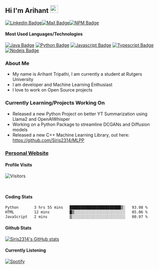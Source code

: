 ## Hi I'm Arihant <img src="https://user-images.githubusercontent.com/1303154/88677602-1635ba80-d120-11ea-84d8-d263ba5fc3c0.gif" width="25" height="25"/>

[![Linkedin Badge](https://img.shields.io/badge/-Arihant-0e76a8?style=flat&labelColor=0e76a8&logo=linkedin&logoColor=white)](https://www.linkedin.com/in/arihant-tripathi-2374b7191//)[![Mail Badge](https://img.shields.io/badge/-ArihantT-c0392b?style=flat&labelColor=c0392b&logo=gmail&logoColor=white)](mailto:tarihant2001@gmail.com)[![NPM Badge](https://img.shields.io/badge/-Ari.Dev-F90305?style=flat&labelColor=F90305&logo=npm&logoColor=red)](https://www.npmjs.com/~ari.dev)


#### Most Used Languages/Technologies


[![Java Badge](https://img.shields.io/badge/-Java-ffa500?style=for-the-badge&labelColor=red&logo=Java&logoColor=ffa500)](#) [![Python Badge](https://img.shields.io/badge/-Python-000000?style=for-the-badge&labelColor=blue&logo=python&logoColor=F0DB4F)](#) [![Javascript Badge](https://img.shields.io/badge/-Javascript-F0DB4F?style=for-the-badge&labelColor=black&logo=javascript&logoColor=F0DB4F)](#) [![Typescript Badge](https://img.shields.io/badge/-Typescript-007acc?style=for-the-badge&labelColor=black&logo=typescript&logoColor=007acc)](#) [![Nodejs Badge](https://img.shields.io/badge/-Nodejs-3C873A?style=for-the-badge&labelColor=black&logo=node.js&logoColor=3C873A)](#)



### About Me

  - My name is Arihant Tripathi, I am currently a student at Rutgers University
  - I am developer and Machine Learning Enthusiast
  - I love to work on Open Source projects 


### Currently Learning/Projects Working On 

   - Released a new Python Project on better YT Summarization using Llama2 and OpenAIWhisper
   - Working on a Python Package to streamline DCGANs and Diffusion models
   - Released a new C++ Machine Learning Library, out here: https://github.com/Siris2314/MLPP

### [Personal Website](https://siris2314.github.io/arihanttripathi.github.io/)

#### Profile Visits 

![Visitors](https://komarev.com/ghpvc/?username=Siris2314)


<br >


#### Coding Stats

<!--START_SECTION:waka-->

```txt
Python       3 hrs 55 mins   ███████████████████████▒░   93.98 %
HTML         12 mins         █▒░░░░░░░░░░░░░░░░░░░░░░░   05.06 %
JavaScript   2 mins          ▒░░░░░░░░░░░░░░░░░░░░░░░░   00.97 %
```

<!--END_SECTION:waka-->


#### Github Stats

[![Siris2314's GitHub stats](https://github-readme-stats.vercel.app/api?username=Siris2314&show_icons=true&theme=synthwave)](https://github.com/anuraghazra/github-readme-stats)





#### Currently Listening
[![Spotify](https://novatorem-peach-ten.vercel.app/api/spotify)](https://open.spotify.com/user/ArihantTripathi)


</details>


